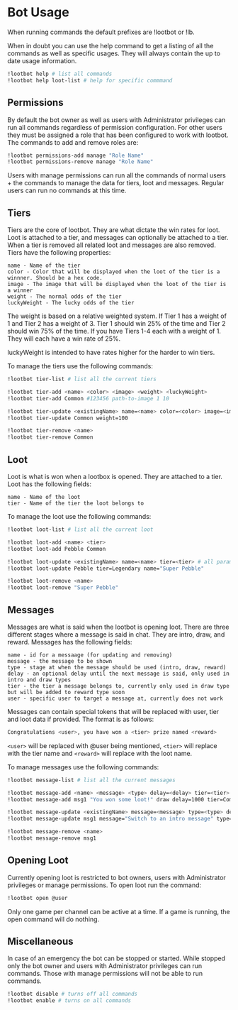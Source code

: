 # Bot Usage

When running commands the default prefixes are !lootbot or !lb.

When in doubt you can use the help command to get a listing of all the commands as well as specific usages. They will always contain the up to date usage information.

```bash
!lootbot help # list all commands
!lootbot help loot-list # help for specific commmand
```

## Permissions

By default the bot owner as well as users with Administrator privileges can run all commands regardless of permission configuration. For other users they must be assigned a role that has been configured to work with lootbot. The commands to add and remove roles are:

```bash
!lootbot permissions-add manage "Role Name"
!lootbot permissions-remove manage "Role Name"
```

Users with manage permissions can run all the commands of normal users + the commands to manage the data for tiers, loot and messages. Regular users can run no commands at this time.

## Tiers

Tiers are the core of lootbot. They are what dictate the win rates for loot. Loot is attached to a tier, and messages can optionally be attached to a tier. When a tier is removed all related loot and messages are also removed. Tiers have the following properties:

```
name - Name of the tier
color - Color that will be displayed when the loot of the tier is a winnner. Should be a hex code.
image - The image that will be displayed when the loot of the tier is a winner
weight - The normal odds of the tier
luckyWeight - The lucky odds of the tier
```

The weight is based on a relative weighted system.  If Tier 1 has a weight of 1 and Tier 2 has a weight of 3.  Tier 1 should win 25% of the time and Tier 2 should win 75% of the time.  If you have Tiers 1-4 each with a weight of 1.  They will each have a win rate of 25%.

luckyWeight is intended to have rates higher for the harder to win tiers.

To manage the tiers use the following commands:

```bash
!lootbot tier-list # list all the current tiers

!lootbot tier-add <name> <color> <image> <weight> <luckyWeight>
!lootbot tier-add Common #123456 path-to-image 1 10

!lootbot tier-update <existingName> name=<name> color=<color> image=<image> weight=<weight> luckyWeight=<luckyWeight> # all parameters with = are optional and can be added in any order
!lootbot tier-update Common weight=100

!lootbot tier-remove <name>
!lootbot tier-remove Common
```

## Loot

Loot is what is won when a lootbox is opened. They are attached to a tier. Loot has the following fields:

```
name - Name of the loot
tier - Name of the tier the loot belongs to
```

To manage the loot use the following commands:

```bash
!lootbot loot-list # list all the current loot

!lootbot loot-add <name> <tier>
!lootbot loot-add Pebble Common

!lootbot loot-update <existingName> name=<name> tier=<tier> # all parameters with = are optional and can be added in any order
!lootbot loot-update Pebble tier=Legendary name="Super Pebble"

!lootbot loot-remove <name>
!lootbot loot-remove "Super Pebble"
```

## Messages

Messages are what is said when the lootbot is opening loot. There are three different stages where a message is said in chat. They are intro, draw, and reward. Messages has the following fields:

```
name - id for a messaage (for updating and removing)
message - the message to be shown
type - stage at when the message should be used (intro, draw, reward)
delay - an optional delay until the next message is said, only used in intro and draw types
tier - the tier a message belongs to, currently only used in draw type but will be added to reward type soon
user - specific user to target a message at, currently does not work
```

Messages can contain special tokens that will be replaced with user, tier and loot data if provided. The format is as follows:

```bash
Congratulations <user>, you have won a <tier> prize named <reward>
```

`<user>` will be replaced with @user being mentioned, `<tier>` will replace with the tier name and `<reward>` will replace with the loot name.

To manage messages use the following commands:

```bash
!lootbot message-list # list all the current messages

!lootbot message-add <name> <message> <type> delay=<delay> tier=<tier> user=<user> # all paramters with = are optional and can be added in any order
!lootbot message-add msg1 "You won some loot!" draw delay=1000 tier=Common user=@user

!lootbot message-update <existingName> message=<message> type=<type> delay=<delay> tier=<tier> user=<user> # all paramters with = are optional and can be added in any order
!lootbot message-update msg1 message="Switch to an intro message" type=intro

!lootbot message-remove <name>
!lootbot message-remove msg1
```

## Opening Loot

Currently opening loot is restricted to bot owners, users with Administrator privileges or manage permissions. To open loot run the command:

```bash
!lootbot open @user
```

Only one game per channel can be active at a time. If a game is running, the open command will do nothing.

## Miscellaneous

In case of an emergency the bot can be stopped or started. While stopped only the bot owner and users with Administrator privileges can run commands. Those with manage permissions will not be able to run commands.

```bash
!lootbot disable # turns off all commands
!lootbot enable # turns on all commands
```
